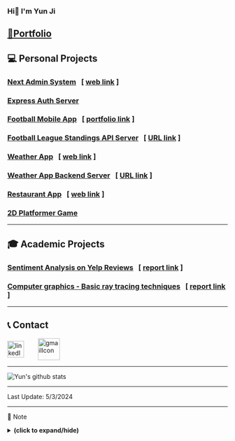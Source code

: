 ### Hi👋 I'm Yun Ji
## [🔗Portfolio](https://next-portfolio-zeta-hazel.vercel.app/)

## 💻 Personal Projects

### [**Next Admin System**](https://github.com/yunji0387/next-form-app) &nbsp; [ [web link](https://next-form-app-pi.vercel.app/) ]

### [**Express Auth Server**](https://github.com/yunji0387/next-form-app-auth-backend) 

### [**Football Mobile App**](https://github.com/yunji0387/football-app) &nbsp; [ [portfolio link](https://www.figma.com/proto/DQjKrrghk5lFthOAxRRKjQ/football-app?node-id=1-2&starting-point-node-id=1%3A2&mode=design&t=wwDYsnl1DdWEedYQ-1) ]

### [**Football League Standings API Server**](https://github.com/yunji0387/football-standings-backend) &nbsp; [ [URL link](https://football-standings-backend-9c023af5d229.herokuapp.com/) ]

### [**Weather App**](https://github.com/yunji0387/weather-app) &nbsp; [ [web link](https://sky-cast-854836ef4892.herokuapp.com/) ]

### [**Weather App Backend Server**](https://github.com/yunji0387/weather-app-backend) &nbsp; [ [URL link](https://sky-cast-backend-b4e180440fb6.herokuapp.com/) ]

### [**Restaurant App**](https://github.com/yunji0387/meta-fe-capstone) &nbsp; [ [web link](https://meta-fe-capstone.vercel.app/) ]

### [**2D Platformer Game**](https://github.com/yunji0387/my-first-godot-game)

---

## 🎓 Academic Projects
### [Sentiment Analysis on Yelp Reviews](https://github.com/Makiato1999/COMP4710_Yelp) &nbsp; [ [report link](https://github.com/Makiato1999/COMP4710_Yelp/blob/main/ProjectReport.pdf) ]

### [Computer graphics - Basic ray tracing techniques](https://github.com/yunji0387/Ray_Tracing_Project) &nbsp; [ [report link](https://github.com/yunji0387/Ray_Tracing_Project/blob/main/COMP4490_Project_Report.pdf) ]

---

## 📞 Contact
<a href="https://www.linkedin.com/in/yun-ji-how-64025220a/" target="blank"><img align="center" src="https://raw.githubusercontent.com/rahuldkjain/github-profile-readme-generator/master/src/images/icons/Social/linked-in-alt.svg" alt="linkedIn" height="38" width="38" /></a>
&nbsp;&nbsp;&nbsp;&nbsp;&nbsp;&nbsp;
<a href="mailto:yunji0387@gmail.com" target="blank"><img align="center" src="https://upload.wikimedia.org/wikipedia/commons/4/4e/Gmail_Icon.png" alt="gmailIcon" height="50" width="50" /></a>

---

![Yun's github stats](https://github-readme-stats-git-masterrstaa-rickstaa.vercel.app/api?username=yunji0387&hide=["issues"]&show_icons=true)

---

Last Update: 5/3/2024

---

📄 Note
<details close>
<summary><b>(click to expand/hide)</b></summary>
<!-- MarkdownTOC -->

- [DevOps notes](https://github.com/yunji0387/devops-note)
- [Computer Science notes](https://github.com/yunji0387/cs-note)
- [Microsoft Azure notes](https://github.com/yunji0387/microsoft-azure-notes)
- [UX/UI Design Principles](https://github.com/yunji0387/ux-ui-note)
- [.NET commands](https://github.com/yunji0387/dotnet_commands)
- [Git commands](https://github.com/yunji0387/GitCommands)
- [React commands](https://github.com/yunji0387/react-commands)
- [JavaScript commands](https://github.com/yunji0387/JS-Template) (Node.js, jQuery included)
- [HTML metadata commands](https://github.com/yunji0387/html_notes)
- [Mongo/Mongoose commands](https://github.com/yunji0387/Mongo-Mongoose-Commands)
- [Django commands](https://github.com/yunji0387/django-commands)
- [C# commands](https://github.com/yunji0387/CSharp_commands)
- [AVR Microcontroller commands](https://github.com/yunji0387/AVR-Microcontroller-commands/tree/main)

<!-- /MarkdownTOC -->
</details>
